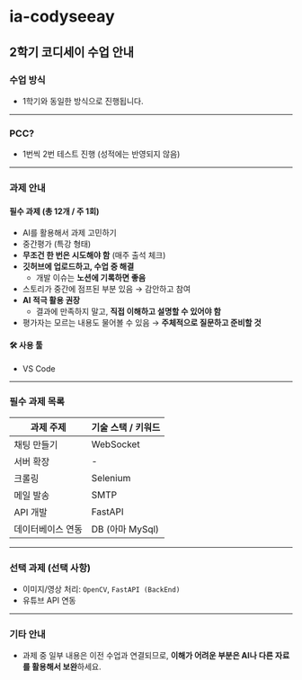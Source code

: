 # ia-codyseeay

## 2학기 코디세이 수업 안내

### 수업 방식
- 1학기와 동일한 방식으로 진행됩니다.

---

### PCC?
- 1번씩 2번 테스트 진행 (성적에는 반영되지 않음)

---

### 과제 안내

#### 필수 과제 (총 12개 / 주 1회)
- AI를 활용해서 과제 고민하기
- 중간평가 (특강 형태)
- **무조건 한 번은 시도해야 함** (매주 출석 체크)
- **깃허브에 업로드하고, 수업 중 해결**
  - 개발 이슈는 **노션에 기록하면 좋음**
- 스토리가 중간에 점프된 부분 있음 → 감안하고 참여
- **AI 적극 활용 권장**
  - 결과에 만족하지 말고, **직접 이해하고 설명할 수 있어야 함**
- 평가자는 모르는 내용도 물어볼 수 있음 → **주체적으로 질문하고 준비할 것**

#### 🛠 사용 툴
- VS Code

---

### 필수 과제 목록

| 과제 주제         | 기술 스택 / 키워드        |
|------------------|---------------------------|
| 채팅 만들기       | WebSocket                 |
| 서버 확장         | -                         |
| 크롤링            | Selenium                  |
| 메일 발송         | SMTP                      |
| API 개발          | FastAPI                   |
| 데이터베이스 연동 | DB (아마 MySql)       |

---

### 선택 과제 (선택 사항)
- 이미지/영상 처리: `OpenCV`, `FastAPI (BackEnd)`
- 유튜브 API 연동

---

### 기타 안내
- 과제 중 일부 내용은 이전 수업과 연결되므로, **이해가 어려운 부분은 AI나 다른 자료를 활용해서 보완**하세요.
